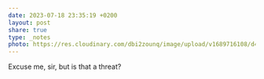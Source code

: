 ```yaml
---
date: 2023-07-18 23:35:19 +0200
layout: post
share: true
type: _notes
photo: https://res.cloudinary.com/dbi2zounq/image/upload/v1689716108/d4fh9gzt47urtbzdahes.jpg
---
```

Excuse me, sir, but is that a threat?
